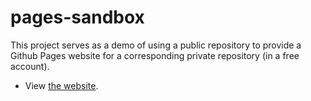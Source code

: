 # pages-sandbox

This project serves as a demo of using a public repository to provide a Github Pages website for a corresponding private repository (in a free account).

* View [the website](https://sjzeil.github.io/pages-sandbox/).
